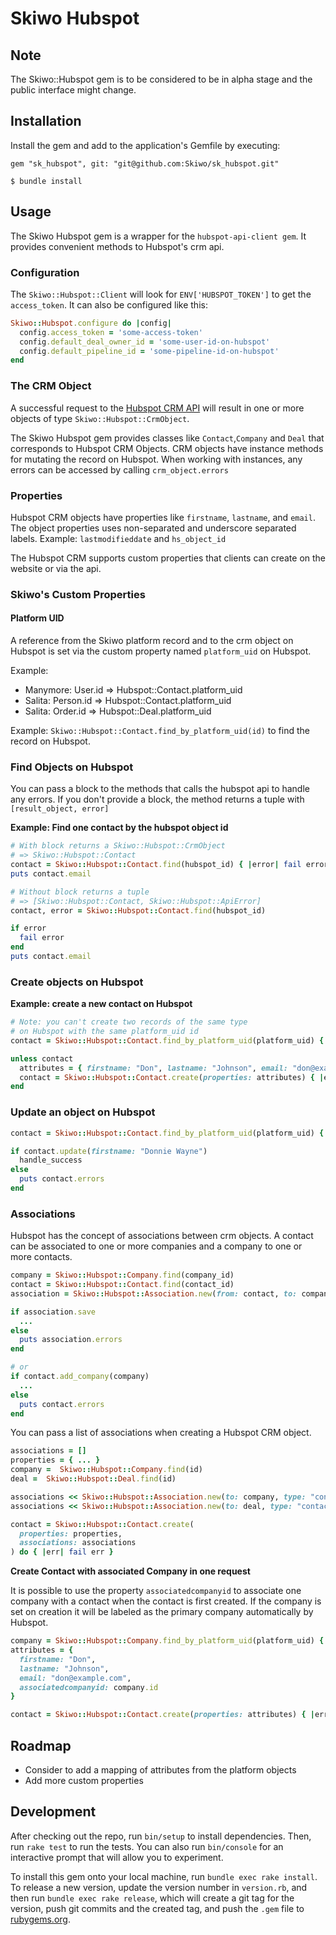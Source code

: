 # Skiwo Hubspot

## Note
The Skiwo::Hubspot gem is to be considered to be in alpha stage and
the public interface might change.

## Installation

Install the gem and add to the application's Gemfile by executing:

    gem "sk_hubspot", git: "git@github.com:Skiwo/sk_hubspot.git"

    $ bundle install

## Usage

The Skiwo Hubspot gem is a wrapper for the `hubspot-api-client gem`.
It provides convenient methods to Hubspot's crm api.

### Configuration
The `Skiwo::Hubspot::Client` will look for `ENV['HUBSPOT_TOKEN']` to get the `access_token`.
It can also be configured like this:

```ruby
Skiwo::Hubspot.configure do |config|
  config.access_token = 'some-access-token'
  config.default_deal_owner_id = 'some-user-id-on-hubspot'
  config.default_pipeline_id = 'some-pipeline-id-on-hubspot'
end
```

### The CRM Object
A successful request to the [Hubspot CRM API](https://developers.hubspot.com/docs/api/crm/understanding-the-crm) will  result in one or more objects of type `Skiwo::Hubspot::CrmObject`.

The Skiwo Hubspot gem provides classes like `Contact`,`Company` and `Deal` that corresponds to Hubspot CRM Objects.
CRM objects have instance methods for mutating the record on Hubspot.
When working with instances, any errors can be accessed by calling `crm_object.errors`

### Properties
Hubspot CRM objects have properties like `firstname`, `lastname`, and `email`.
The object properties uses non-separated and underscore separated labels.
Example: `lastmodifieddate` and `hs_object_id`

The Hubspot CRM supports custom properties that clients can create on the website or via the api.

### Skiwo's Custom Properties

#### Platform UID
A reference from the Skiwo platform record and to the crm object on
Hubspot is set via the custom property named `platform_uid` on Hubspot.

Example:

- Manymore: User.id => Hubspot::Contact.platform_uid
- Salita: Person.id => Hubspot::Contact.platform_uid
- Salita: Order.id => Hubspot::Deal.platform_uid

Example: `Skiwo::Hubspot::Contact.find_by_platform_uid(id)` to find the record on Hubspot.

### Find Objects on Hubspot

You can pass a block to the methods that calls the hubspot api to handle any errors.
If you don't provide a block, the method returns a tuple with `[result_object, error]`

**Example: Find one contact by the hubspot object id**

```ruby
# With block returns a Skiwo::Hubspot::CrmObject
# => Skiwo::Hubspot::Contact
contact = Skiwo::Hubspot::Contact.find(hubspot_id) { |error| fail error }
puts contact.email

# Without block returns a tuple
# => [Skiwo::Hubspot::Contact, Skiwo::Hubspot::ApiError]
contact, error = Skiwo::Hubspot::Contact.find(hubspot_id)

if error
  fail error
end
puts contact.email
```

### Create objects on Hubspot

**Example: create a new contact on Hubspot**

```ruby
# Note: you can't create two records of the same type
# on Hubspot with the same platform_uid id
contact = Skiwo::Hubspot::Contact.find_by_platform_uid(platform_uid) { |error| fail error }

unless contact
  attributes = { firstname: "Don", lastname: "Johnson", email: "don@example.com" }
  contact = Skiwo::Hubspot::Contact.create(properties: attributes) { |error| fail error }
end
```

### Update an object on Hubspot

```ruby
contact = Skiwo::Hubspot::Contact.find_by_platform_uid(platform_uid) { |error| fail error }

if contact.update(firstname: "Donnie Wayne")
  handle_success
else
  puts contact.errors
end
```

### Associations
Hubspot has the concept of associations between crm objects.
A contact can be associated to one or more companies and a company
to one or more contacts.

```ruby
company = Skiwo::Hubspot::Company.find(company_id)
contact = Skiwo::Hubspot::Contact.find(contact_id)
association = Skiwo::Hubspot::Association.new(from: contact, to: company)

if association.save
  ...
else
  puts association.errors
end

# or
if contact.add_company(company)
  ...
else
  puts contact.errors
end

```
You can pass a list of associations when creating a Hubspot CRM object.

```ruby
associations = []
properties = { ... }
company =  Skiwo::Hubspot::Company.find(id)
deal =  Skiwo::Hubspot::Deal.find(id)

associations << Skiwo::Hubspot::Association.new(to: company, type: "contact_to_company")
associations << Skiwo::Hubspot::Association.new(to: deal, type: "contact_to_deal")

contact = Skiwo::Hubspot::Contact.create(
  properties: properties,
  associations: associations
) do { |err| fail err }
```


**Create Contact with associated Company in one request**

It is possible to use the property `associatedcompanyid` to associate one company with a contact when the contact is first created.
If the company is set on creation it will be labeled as the primary company automatically by Hubspot.

```ruby
company = Skiwo::Hubspot::Company.find_by_platform_uid(platform_uid) { |error| fail error }
attributes = {
  firstname: "Don",
  lastname: "Johnson",
  email: "don@example.com",
  associatedcompanyid: company.id
}

contact = Skiwo::Hubspot::Contact.create(properties: attributes) { |error| fail error }
```
## Roadmap

* Consider to add a mapping of attributes from the platform objects
* Add more custom properties

## Development

After checking out the repo, run `bin/setup` to install dependencies. Then, run `rake test` to run the tests. You can also run `bin/console` for an interactive prompt that will allow you to experiment.

To install this gem onto your local machine, run `bundle exec rake install`. To release a new version, update the version number in `version.rb`, and then run `bundle exec rake release`, which will create a git tag for the version, push git commits and the created tag, and push the `.gem` file to [rubygems.org](https://rubygems.org).

